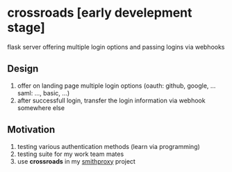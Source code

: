 # crossroads [early develepment stage]
flask server offering multiple login options and passing logins via webhooks

## Design
1. offer on landing page multiple login options (oauth: github, google, ... saml: ..., basic, ...)
2. after successfull login, transfer the login information via webhook somewhere else

## Motivation
1. testing various authentication methods (learn via programming)
2. testing suite for my work team mates
3. use **crossroads** in my [smithproxy](https://github.com/astibal/smithproxy) project
